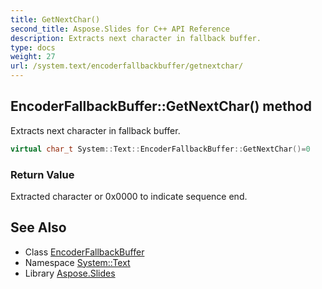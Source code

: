 ```yaml
---
title: GetNextChar()
second_title: Aspose.Slides for C++ API Reference
description: Extracts next character in fallback buffer.
type: docs
weight: 27
url: /system.text/encoderfallbackbuffer/getnextchar/
---
```

## EncoderFallbackBuffer::GetNextChar() method


Extracts next character in fallback buffer.

```cpp
virtual char_t System::Text::EncoderFallbackBuffer::GetNextChar()=0
```


### Return Value

Extracted character or 0x0000 to indicate sequence end.

## See Also

* Class [EncoderFallbackBuffer](../)
* Namespace [System::Text](../../)
* Library [Aspose.Slides](../../../)